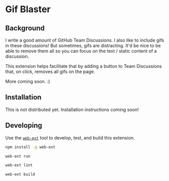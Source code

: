 # Gif Blaster

## Background

I write a good amount of GitHub Team Discussions. I also like to include gifs in
these discussions! But sometimes, gifs are distracting. It'd be nice to be able
to remove them all so you can focus on the text / static content of a discussion.

This extension helps facilitate that by adding a button to Team Discussions that,
on click, removes all gifs on the page.

More coming soon. :)

## Installation

This is not distributed yet. Installation instructions coming soon!

## Developing

Use the [`web-ext`](https://github.com/mozilla/web-ext) tool to develop, test,
and build this extension.

```sh
npm install -g web-ext

web-ext run

web-ext lint

web-ext build
```
